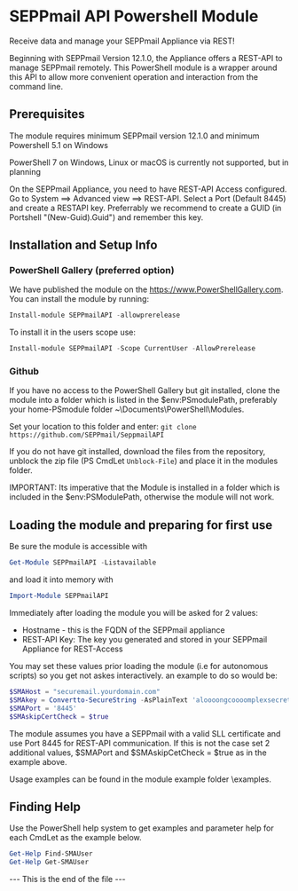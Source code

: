 # SEPPmail API Powershell Module

Receive data and manage your SEPPmail Appliance via REST!

Beginning with SEPPmail Version 12.1.0, the Appliance offers a REST-API to manage SEPPmail remotely.
This PowerShell module is a wrapper around this API to allow more convenient operation and interaction from the command line.

## Prerequisites

The module requires minimum SEPPmail version 12.1.0 and minimum Powershell 5.1 on Windows

PowerShell 7 on Windows, Linux or macOS is currently not supported, but in planning

On the SEPPmail Appliance, you need to have REST-API Access configured.
Go to System ==> Advanced view ==> REST-API.
Select a Port (Default 8445) and create a RESTAPI key.
Preferrably we recommend to create a GUID (in Portshell "(New-Guid).Guid") and remember this key.

## Installation and Setup Info

### PowerShell Gallery (preferred option)

We have published the module on the <https://www.PowerShellGallery.com>. You can install the module by running:

```powershell
Install-module SEPPmailAPI -allowprerelease
```

To install it in the users scope use:

```powershell
Install-module SEPPmailAPI -Scope CurrentUser -AllowPrerelease
```

### Github

If you have no access to the PowerShell Gallery but git installed, clone the module into a folder which is listed in the $env:PSmodulePath, preferably your home-PSmodule folder ~\Documents\PowerShell\Modules.

Set your location to this folder and enter:
`git clone https://github.com/SEPPmail/SeppmailAPI`

If you do not have git installed, download the files from the repository, unblock the zip file (PS CmdLet `Unblock-File`) and place it in the modules folder.

IMPORTANT: Its imperative that the Module is installed in a folder which is included in the $env:PSModulePath, otherwise the module will not work.

## Loading the module and preparing for first use

Be sure the module is accessible with

```powershell
Get-Module SEPPmailAPI -Listavailable
```

and load it into memory with

```powershell
Import-Module SEPPmailAPI
```

Immediately after loading the module you will be asked for 2 values:

* Hostname - this is the FQDN of the SEPPmail appliance
* REST-API Key: The key you generated and stored in your SEPPmail Appliance for REST-Access

You may set these values prior loading the module (i.e for autonomous scripts) so you get not askes interactively. an example to do so would be:

```powershell
$SMAHost = "securemail.yourdomain.com"
$SMAkey = Convertto-SecureString -AsPlainText 'aloooongcoooomplexsecretkeyyyyyyyyyyyy' -Force
$SMAPort = '8445'
$SMAskipCertCheck = $true
```
The module assumes you have a SEPPmail with a valid SLL certificate and use Port 8445 for REST-API communication. If this is not the case set 2 additional values, $SMAPort and $SMAskipCetCheck = $true as in the example above.

Usage examples can be found in the module example folder \examples.

## Finding Help

Use the PowerShell help system to get examples and parameter help for each CmdLet as the example below.

```powershell
Get-Help Find-SMAUser
Get-Help Get-SMAUser
```

--- This is the end of the file ---
